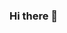 ### Hi there 👋

<!--
**OCwiklinska/OCwiklinska** is a ✨ _special_ ✨ repository because its `README.md` (this file) appears on your GitHub profile.

Here are some ideas to get you started:

- 🔭 I’m currently working on learning to create software in various technologies
- 🌱 I’m currently learning how to work on GitHub
- 👯 I’m looking to collaborate on interesting projects
- 🤔 I’m looking for help with team work


-->
